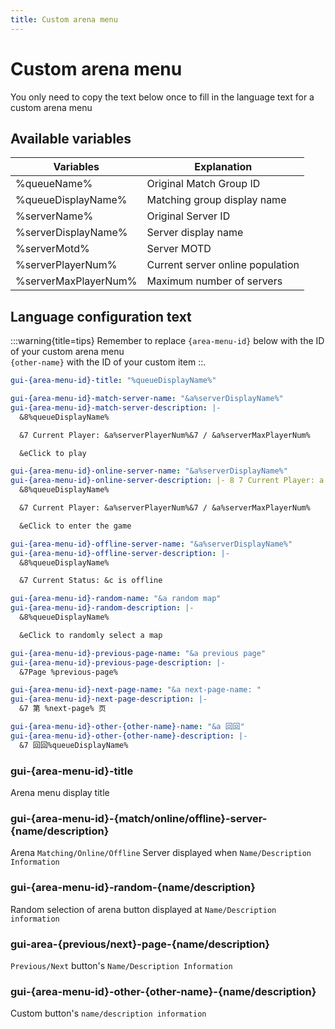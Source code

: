 ```yaml
---
title: Custom arena menu
---
```


# Custom arena menu

You only need to copy the text below once to fill in the language text for a custom arena menu

## Available variables
| Variables            | Explanation                      |
| -------------------- | -------------------------------- |
| %queueName%          | Original Match Group ID          |
| %queueDisplayName%   | Matching group display name      |
| %serverName%         | Original Server ID               |
| %serverDisplayName%  | Server display name              |
| %serverMotd%         | Server MOTD                      |
| %serverPlayerNum%    | Current server online population |
| %serverMaxPlayerNum% | Maximum number of servers        |

## Language configuration text

:::warning{title=tips}
Remember to replace `{area-menu-id}` below with the ID of your custom arena menu\
`{other-name}` with the ID of your custom item ::.

```yaml
gui-{area-menu-id}-title: "%queueDisplayName%"

gui-{area-menu-id}-match-server-name: "&a%serverDisplayName%"
gui-{area-menu-id}-match-server-description: |-
  &8%queueDisplayName%

  &7 Current Player: &a%serverPlayerNum%&7 / &a%serverMaxPlayerNum%

  &eClick to play

gui-{area-menu-id}-online-server-name: "&a%serverDisplayName%"
gui-{area-menu-id}-online-server-description: |- 8 7 Current Player: a 7 / a eClick to play gui- -online-server-name: " a " gui- -online- server-description: |-
  &8%queueDisplayName%

  &7 Current Player: &a%serverPlayerNum%&7 / &a%serverMaxPlayerNum%

  &eClick to enter the game

gui-{area-menu-id}-offline-server-name: "&a%serverDisplayName%"
gui-{area-menu-id}-offline-server-description: |-
  &8%queueDisplayName%

  &7 Current Status: &c is offline

gui-{area-menu-id}-random-name: "&a random map"
gui-{area-menu-id}-random-description: |-
  &8%queueDisplayName%

  &eClick to randomly select a map

gui-{area-menu-id}-previous-page-name: "&a previous page"
gui-{area-menu-id}-previous-page-description: |-
  &7Page %previous-page%

gui-{area-menu-id}-next-page-name: "&a next-page-name: "
gui-{area-menu-id}-next-page-description: |-
  &7 第 %next-page% 页

gui-{area-menu-id}-other-{other-name}-name: "&a 回回"
gui-{area-menu-id}-other-{other-name}-description: |-
  &7 回回%queueDisplayName%
```

### gui-{area-menu-id}-title
Arena menu display title

### gui-{area-menu-id}-{match/online/offline}-server-{name/description}
Arena `Matching/Online/Offline` Server displayed when `Name/Description Information`

### gui-{area-menu-id}-random-{name/description}
Random selection of arena button displayed at `Name/Description information`

### gui-area-{previous/next}-page-{name/description}
`Previous/Next` button's `Name/Description Information`

### gui-{area-menu-id}-other-{other-name}-{name/description}
Custom button's `name/description information`
